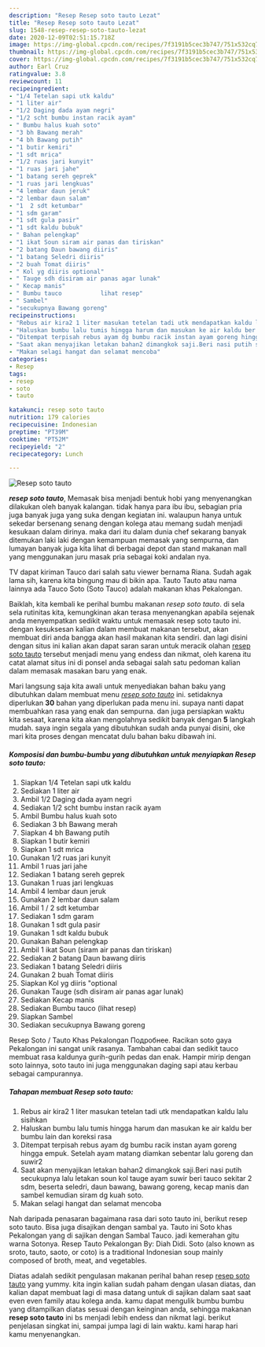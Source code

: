 ```yaml
---
description: "Resep Resep soto tauto Lezat"
title: "Resep Resep soto tauto Lezat"
slug: 1548-resep-resep-soto-tauto-lezat
date: 2020-12-09T02:51:15.718Z
image: https://img-global.cpcdn.com/recipes/7f3191b5cec3b747/751x532cq70/resep-soto-tauto-foto-resep-utama.jpg
thumbnail: https://img-global.cpcdn.com/recipes/7f3191b5cec3b747/751x532cq70/resep-soto-tauto-foto-resep-utama.jpg
cover: https://img-global.cpcdn.com/recipes/7f3191b5cec3b747/751x532cq70/resep-soto-tauto-foto-resep-utama.jpg
author: Earl Cruz
ratingvalue: 3.8
reviewcount: 11
recipeingredient:
- "1/4 Tetelan sapi utk kaldu"
- "1 liter air"
- "1/2 Daging dada ayam negri"
- "1/2 scht bumbu instan racik ayam"
- " Bumbu halus kuah soto"
- "3 bh Bawang merah"
- "4 bh Bawang putih"
- "1 butir kemiri"
- "1 sdt mrica"
- "1/2 ruas jari kunyit"
- "1 ruas jari jahe"
- "1 batang sereh geprek"
- "1 ruas jari lengkuas"
- "4 lembar daun jeruk"
- "2 lembar daun salam"
- "1  2 sdt ketumbar"
- "1 sdm garam"
- "1 sdt gula pasir"
- "1 sdt kaldu bubuk"
- " Bahan pelengkap"
- "1 ikat Soun siram air panas dan tiriskan"
- "2 batang Daun bawang diiris"
- "1 batang Seledri diiris"
- "2 buah Tomat diiris"
- " Kol yg diiris optional"
- " Tauge sdh disiram air panas agar lunak"
- " Kecap manis"
- " Bumbu tauco           lihat resep"
- " Sambel"
- "secukupnya Bawang goreng"
recipeinstructions:
- "Rebus air kira2 1 liter masukan tetelan tadi utk mendapatkan kaldu lalu sisihkan"
- "Haluskan bumbu lalu tumis hingga harum dan masukan ke air kaldu ber bumbu lain dan koreksi rasa"
- "Ditempat terpisah rebus ayam dg bumbu racik instan ayam goreng hingga empuk. Setelah ayam matang diamkan sebentar lalu goreng dan suwir2"
- "Saat akan menyajikan letakan bahan2 dimangkok saji.Beri nasi putih secukupnya lalu letakan soun kol tauge ayam suwir beri tauco sekitar 2 sdm, beserta seledri, daun bawang, bawang goreng, kecap manis dan sambel kemudian siram dg kuah soto."
- "Makan selagi hangat dan selamat mencoba"
categories:
- Resep
tags:
- resep
- soto
- tauto

katakunci: resep soto tauto 
nutrition: 179 calories
recipecuisine: Indonesian
preptime: "PT39M"
cooktime: "PT52M"
recipeyield: "2"
recipecategory: Lunch

---
```



![Resep soto tauto](https://img-global.cpcdn.com/recipes/7f3191b5cec3b747/751x532cq70/resep-soto-tauto-foto-resep-utama.jpg)

<b><i>resep soto tauto</i></b>, Memasak bisa menjadi bentuk hobi yang menyenangkan dilakukan oleh banyak kalangan. tidak hanya para ibu ibu, sebagian pria juga banyak juga yang suka dengan kegiatan ini. walaupun hanya untuk sekedar bersenang senang dengan kolega atau memang sudah menjadi kesukaan dalam dirinya. maka dari itu dalam dunia chef sekarang banyak ditemukan laki laki dengan kemampuan memasak yang sempurna, dan lumayan banyak juga kita lihat di berbagai depot dan stand makanan mall yang menggunakan juru masak pria sebagai koki andalan nya.

TV dapat kiriman Tauco dari salah satu viewer bernama Riana. Sudah agak lama sih, karena kita bingung mau di bikin apa. Tauto Tauto atau nama lainnya ada Tauco Soto (Soto Tauco) adalah makanan khas Pekalongan.

Baiklah, kita kembali ke perihal bumbu makanan <i>resep soto tauto</i>. di sela sela rutinitas kita, kemungkinan akan terasa menyenangkan apabila sejenak anda menyempatkan sedikit waktu untuk memasak resep soto tauto ini. dengan kesuksesan kalian dalam membuat makanan tersebut, akan membuat diri anda bangga akan hasil makanan kita sendiri. dan lagi disini dengan situs ini kalian akan dapat saran saran untuk meracik olahan <u>resep soto tauto</u> tersebut menjadi menu yang endess dan nikmat, oleh karena itu catat alamat situs ini di ponsel anda sebagai salah satu pedoman kalian dalam memasak masakan baru yang enak.


Mari langsung saja kita awali untuk menyediakan bahan baku yang dibutuhkan dalam membuat menu <u><i>resep soto tauto</i></u> ini. setidaknya diperlukan <b>30</b> bahan yang diperlukan pada menu ini. supaya nanti dapat membuahkan rasa yang enak dan sempurna. dan juga persiapkan waktu kita sesaat, karena kita akan mengolahnya sedikit banyak dengan <b>5</b> langkah mudah. saya ingin segala yang dibutuhkan sudah anda punyai disini, oke mari kita proses dengan mencatat dulu bahan baku dibawah ini.

<!--inarticleads1-->

##### Komposisi dan bumbu-bumbu yang dibutuhkan untuk menyiapkan Resep soto tauto:

1. Siapkan 1/4 Tetelan sapi utk kaldu
1. Sediakan 1 liter air
1. Ambil 1/2 Daging dada ayam negri
1. Sediakan 1/2 scht bumbu instan racik ayam
1. Ambil  Bumbu halus kuah soto
1. Sediakan 3 bh Bawang merah
1. Siapkan 4 bh Bawang putih
1. Siapkan 1 butir kemiri
1. Siapkan 1 sdt mrica
1. Gunakan 1/2 ruas jari kunyit
1. Ambil 1 ruas jari jahe
1. Sediakan 1 batang sereh geprek
1. Gunakan 1 ruas jari lengkuas
1. Ambil 4 lembar daun jeruk
1. Gunakan 2 lembar daun salam
1. Ambil 1 / 2 sdt ketumbar
1. Sediakan 1 sdm garam
1. Gunakan 1 sdt gula pasir
1. Gunakan 1 sdt kaldu bubuk
1. Gunakan  Bahan pelengkap
1. Ambil 1 ikat Soun (siram air panas dan tiriskan)
1. Sediakan 2 batang Daun bawang diiris
1. Sediakan 1 batang Seledri diiris
1. Gunakan 2 buah Tomat diiris
1. Siapkan  Kol yg diiris &#34;optional
1. Gunakan  Tauge (sdh disiram air panas agar lunak)
1. Sediakan  Kecap manis
1. Sediakan  Bumbu tauco           (lihat resep)
1. Siapkan  Sambel
1. Sediakan secukupnya Bawang goreng


Resep Soto / Tauto Khas Pekalongan Подробнее. Racikan soto gaya Pekalongan ini sangat unik rasanya. Tambahan cabai dan sedikit tauco membuat rasa kaldunya gurih-gurih pedas dan enak. Hampir mirip dengan soto lainnya, soto tauto ini juga menggunakan daging sapi atau kerbau sebagai campurannya. 

<!--inarticleads2-->

##### Tahapan membuat Resep soto tauto:

1. Rebus air kira2 1 liter masukan tetelan tadi utk mendapatkan kaldu lalu sisihkan
1. Haluskan bumbu lalu tumis hingga harum dan masukan ke air kaldu ber bumbu lain dan koreksi rasa
1. Ditempat terpisah rebus ayam dg bumbu racik instan ayam goreng hingga empuk. Setelah ayam matang diamkan sebentar lalu goreng dan suwir2
1. Saat akan menyajikan letakan bahan2 dimangkok saji.Beri nasi putih secukupnya lalu letakan soun kol tauge ayam suwir beri tauco sekitar 2 sdm, beserta seledri, daun bawang, bawang goreng, kecap manis dan sambel kemudian siram dg kuah soto.
1. Makan selagi hangat dan selamat mencoba


Nah daripada penasaran bagaimana rasa dari soto tauto ini, berikut resep soto tauto. Bisa juga disajikan dengan sambal ya. Tauto ini Soto khas Pekalongan yang di sajikan dengan Sambal Tauco. jadi kemerahan gitu warna Sotonya. Resep Tauto Pekalongan By: Diah Didi. Soto (also known as sroto, tauto, saoto, or coto) is a traditional Indonesian soup mainly composed of broth, meat, and vegetables. 

Diatas adalah sedikit pengulasan makanan perihal bahan resep <u>resep soto tauto</u> yang yummy. kita ingin kalian sudah paham dengan ulasan diatas, dan kalian dapat membuat lagi di masa datang untuk di sajikan dalam saat saat even even family atau kolega anda. kamu dapat mengulik bumbu bumbu yang ditampilkan diatas sesuai dengan keinginan anda, sehingga makanan <b>resep soto tauto</b> ini bs menjadi lebih endess dan nikmat lagi. berikut penjelasan singkat ini, sampai jumpa lagi di lain waktu. kami harap hari kamu menyenangkan.
